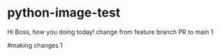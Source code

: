 # python-image-test
Hi Boss, how you doing today!
change from feature branch
PR to main
1


#making changes 1
